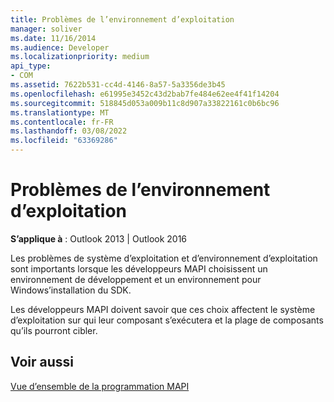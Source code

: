 ```yaml
---
title: Problèmes de l’environnement d’exploitation
manager: soliver
ms.date: 11/16/2014
ms.audience: Developer
ms.localizationpriority: medium
api_type:
- COM
ms.assetid: 7622b531-cc4d-4146-8a57-5a3356de3b45
ms.openlocfilehash: e61995e3452c43d2bab7fe484e62ee4f41f14204
ms.sourcegitcommit: 518845d053a009b11c8d907a33822161c0b6bc96
ms.translationtype: MT
ms.contentlocale: fr-FR
ms.lasthandoff: 03/08/2022
ms.locfileid: "63369286"
---
```

# <a name="operating-environment-issues"></a>Problèmes de l’environnement d’exploitation

  
  
**S’applique à** : Outlook 2013 | Outlook 2016 
  
Les problèmes de système d’exploitation et d’environnement d’exploitation sont importants lorsque les développeurs MAPI choisissent un environnement de développement et un environnement pour Windows’installation du SDK.
  
Les développeurs MAPI doivent savoir que ces choix affectent le système d’exploitation sur qui leur composant s’exécutera et la plage de composants qu’ils pourront cibler.
  
## <a name="see-also"></a>Voir aussi



[Vue d’ensemble de la programmation MAPI](mapi-programming-overview.md)

